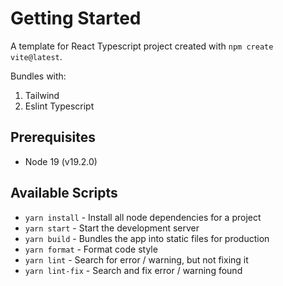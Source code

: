 # Getting Started

A template for React Typescript project created with `npm create vite@latest`.

Bundles with:

1. Tailwind
2. Eslint Typescript

## Prerequisites

- Node 19 (v19.2.0)

## Available Scripts

- `yarn install` - Install all node dependencies for a project
- `yarn start` - Start the development server
- `yarn build` - Bundles the app into static files for production
- `yarn format` - Format code style
- `yarn lint` - Search for error / warning, but not fixing it
- `yarn lint-fix` - Search and fix error / warning found
